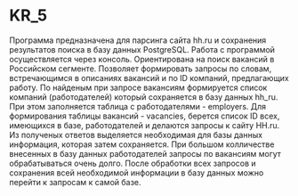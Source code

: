 # KR_5
Программа предназначена для парсинга сайта hh.ru и сохранения результатов поиска в базу данных PostgreSQL.
Работа с программой осуществляется через консоль.
Ориентирована на поиск вакансий в Российском сегменте.
Позволяет формировать запросы по словам, встречающимся в описаниях вакансий и по ID компаний, предлагающих работу.
По найденым при запросе вакансиям формируется список компаний (работодателей) который сохраняется в базу данных hh_ru.
При этом заполняется таблица с работодателями - employers.
Для формирования таблицы вакансий - vacancies, берется список ID всех, имеющихся в базе, работодателей и делаются запросы к сайту HH.ru.
Из полученых ответов выделяется необходимая для базы данных информация, которая затем сохраняется.
При большом колличестве внесенных в базу данных работодателей запросы по вакансиям могут обрабатываться очень долго.
После обработки всех запросов и сохранения всей необходимой информации в базу данных можно перейти к запросам к самой базе.


